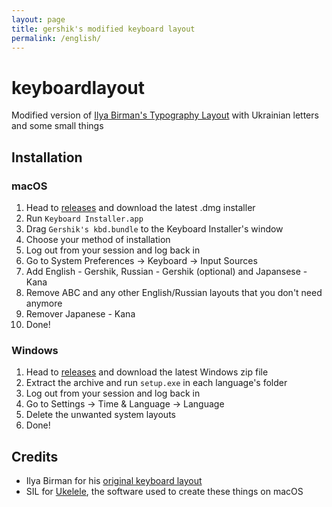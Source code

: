 ```yaml
---
layout: page
title: gershik's modified keyboard layout
permalink: /english/
---
```

# keyboardlayout
Modified version of [Ilya Birman's Typography Layout](https://ilyabirman.ru/type) with Ukrainian letters and some small things

## Installation
### macOS
1. Head to [releases](https://github.com/gershik/keyboardlayout/releases) and download the latest .dmg installer
2. Run `Keyboard Installer.app`
3. Drag `Gershik's kbd.bundle` to the Keyboard Installer's window
4. Choose your method of installation
5. Log out from your session and log back in
6. Go to System Preferences -> Keyboard -> Input Sources
7. Add English - Gershik, Russian - Gershik (optional) and Japansese - Kana
8. Remove ABC and any other English/Russian layouts that you don't need anymore
9. Remover Japanese - Kana
10. Done!

### Windows
1. Head to [releases](https://github.com/gershik/keyboardlayout/releases) and download the latest Windows zip file
2. Extract the archive and run `setup.exe` in each language's folder
3. Log out from your session and log back in
4. Go to Settings -> Time & Language -> Language
5. Delete the unwanted system layouts
6. Done!

## Credits
* Ilya Birman for his [original keyboard layout](https://ilyabirman.ru/type)
* SIL for [Ukelele](https://software.sil.org/ukelele/), the software used to create these things on macOS
